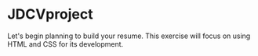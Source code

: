 # JDCVproject
Let's begin planning to build your resume. This exercise will focus on using HTML and CSS for its development. 
